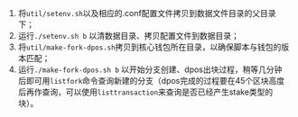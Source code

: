 1. 将`util/setenv.sh`以及相应的.conf配置文件拷贝到数据文件目录的父目录下；
2. 运行`./setenv.sh b` 以清数据目录、拷贝配置文件到数据目录；
3. 将`util/make-fork-dpos.sh`拷贝到核心钱包所在目录，以确保脚本与钱包的版本匹配；
4. 运行`./make-fork-dpos.sh b` 以开始分支创建、dpos出块过程，稍等几分钟后即可用`listfork`命令查询新建的分支（dpos完成的过程要在45个区块高度后再作查询，可以使用`listtransaction`来查询是否已经产生stake类型的块）。
